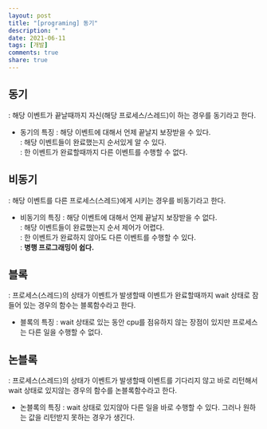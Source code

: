 ```yaml
---
layout: post
title: "[programing] 동기"
description: " "
date: 2021-06-11
tags: [개발]
comments: true
share: true
---
```


## 동기
: 해당 이벤트가 끝날때까지 자신(해당 프로세스/스레드)이 하는 경우를 동기라고 한다.

* 동기의 특징
: 해당 이벤트에 대해서 언제 끝날지 보장받을 수 있다. <br>
: 해당 이벤트들이 완료했는지 순서있게 알 수 있다. <br>
: 한 이벤트가 완료할때까지 다른 이벤트를 수행할 수 없다.<br>

## 비동기
: 해당 이벤트를 다른 프로세스(스레드)에게 시키는 경우를 비동기라고 한다. 

* 비동기의 특징
: 해당 이벤트에 대해서 언제 끝날지 보장받을 수 없다. <br>
: 해당 이벤트들이 완료했는지 순서 제어가 어렵다.<br>
: 한 이벤트가 완료하지 않아도 다른 이벤트를 수행할 수 있다.<br>
: **병행 프로그래밍이 쉽다.**<br>

## 블록
: 프로세스(스레드)의 상태가 이벤트가 발생할때 이벤트가 완료할때까지 wait 상태로 잠들어 있는 경우의 함수는 블록함수라고 한다.<br>
* 블록의 특징
: wait 상태로 있는 동안 cpu를 점유하지 않는 장점이 있지만 프로세스는 다른 일을 수행할 수 없다.<br>

## 논블록 
: 프로세스(스레드)의 상태가 이벤트가 발생할때 이벤트를 기다리지 않고 바로 리턴해서 wait 상태로 있지않는 경우의 함수를 논블록함수라고 한다.<br>

* 논블록의 특징
: wait 상태로 있지않아 다른 일을 바로 수행할 수 있다. 그러나 원하는 값을 리턴받지 못하는 경우가 생긴다. <br>
